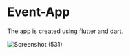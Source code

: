 # Event-App
The app is created using flutter and dart.


![Screenshot (531)](https://user-images.githubusercontent.com/80529211/126822183-fd4a8aac-b045-4378-823f-560070fdfb5c.png)





